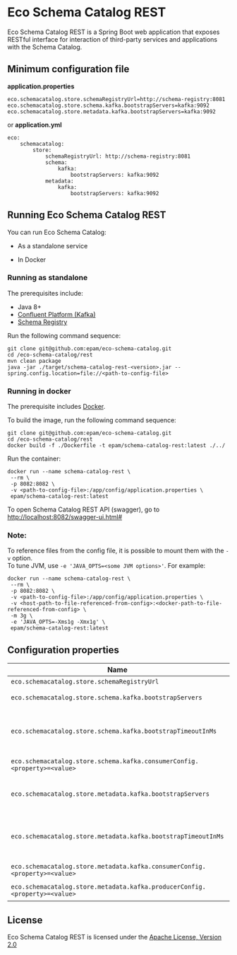 # Eco Schema Catalog REST

Eco Schema Catalog REST is a Spring Boot web application that exposes RESTful interface for interaction of third-party services and applications with the Schema Catalog.

## Minimum configuration file

**application.properties**
```
eco.schemacatalog.store.schemaRegistryUrl=http://schema-registry:8081
eco.schemacatalog.store.schema.kafka.bootstrapServers=kafka:9092
eco.schemacatalog.store.metadata.kafka.bootstrapServers=kafka:9092
```

or **application.yml**
```
eco:
    schemacatalog:
        store:
            schemaRegistryUrl: http://schema-registry:8081
            schema:
                kafka:
                    bootstrapServers: kafka:9092
            metadata:
                kafka:
                    bootstrapServers: kafka:9092
```

## Running Eco Schema Catalog REST 

You can run Eco Schema Catalog: 

* As a standalone service 

* In Docker 

### Running as standalone

The prerequisites include:
* Java 8+
* [Confluent Platform (Kafka)](https://www.confluent.io/)
* [Schema Registry](https://www.confluent.io/confluent-schema-registry/)

Run the following command sequence:
```
git clone git@github.com:epam/eco-schema-catalog.git
cd /eco-schema-catalog/rest
mvn clean package
java -jar ./target/schema-catalog-rest-<version>.jar --spring.config.location=file://<path-to-config-file>
```

### Running in docker

The prerequisite includes [Docker](https://www.docker.com/get-started).

To build the image, run the following command sequence:
```
git clone git@github.com:epam/eco-schema-catalog.git
cd /eco-schema-catalog/rest
docker build -f ./Dockerfile -t epam/schema-catalog-rest:latest ./../
```

Run the container:
```
docker run --name schema-catalog-rest \
 --rm \
 -p 8082:8082 \
 -v <path-to-config-file>:/app/config/application.properties \
 epam/schema-catalog-rest:latest
```

To open Schema Catalog REST API (swagger), go to [http://localhost:8082/swagger-ui.html#](http://localhost:8082/swagger-ui.html#)

### Note:

To reference files from the config file, it is possible to mount them with the
`-v` option. <br />
To tune JVM, use `-e 'JAVA_OPTS=<some JVM options>'`.
For example:
```
docker run --name schema-catalog-rest \
 --rm \
 -p 8082:8082 \
 -v <path-to-config-file>:/app/config/application.properties \
 -v <host-path-to-file-referenced-from-config>:<docker-path-to-file-referenced-from-config> \
 -m 3g \
 -e 'JAVA_OPTS=-Xms1g -Xmx1g' \
 epam/schema-catalog-rest:latest
```

## Configuration properties

Name | Description | Default
---  | ---         | --- 
`eco.schemacatalog.store.schemaRegistryUrl` | URL to the Schema Registry REST API. | 
`eco.schemacatalog.store.schema.kafka.bootstrapServers` | A comma-separated list of Kafka brokers used by the Schema Registry to store schemas. |
`eco.schemacatalog.store.schema.kafka.bootstrapTimeoutInMs` | Max duration in milliseconds for bootstrapping data from the Schema Registry schema storage (topic). If the timeout is too small, you may observe stale data for some time (it gets consistent eventually) after the service is started. | 60000
`eco.schemacatalog.store.schema.kafka.consumerConfig.<property>=<value>` | Kafka [consumer properties](https://kafka.apache.org/10/documentation.html#consumerconfigs) to connect to the Schema Registry schema storage (topic). |
`eco.schemacatalog.store.metadata.kafka.bootstrapServers` | A comma-separated list of Kafka brokers used by Schema Catalog to store metadata. In most cases should contain the same value as `eco.schemacatalog.store.schema.kafka.bootstrapServers`. |
`eco.schemacatalog.store.metadata.kafka.bootstrapTimeoutInMs` | Max duration in milliseconds for bootstrapping data from the Schema Catalog metadata storage (topic). If the timeout is too small, you may observe stale data for some time (it gets consistent eventually) after the service is started. | 60000
`eco.schemacatalog.store.metadata.kafka.consumerConfig.<property>=<value>` | Kafka [consumer properties](https://kafka.apache.org/10/documentation.html#consumerconfigs) to connect to the Schema Catalog metadata storage (topic). |
`eco.schemacatalog.store.metadata.kafka.producerConfig.<property>=<value>` | Kafka [producer properties](https://kafka.apache.org/10/documentation.html#producerconfigs) to connect to the Schema Catalog metadata storage (topic). |

## License

Eco Schema Catalog REST is licensed under the [Apache License, Version 2.0](https://www.apache.org/licenses/LICENSE-2.0)
